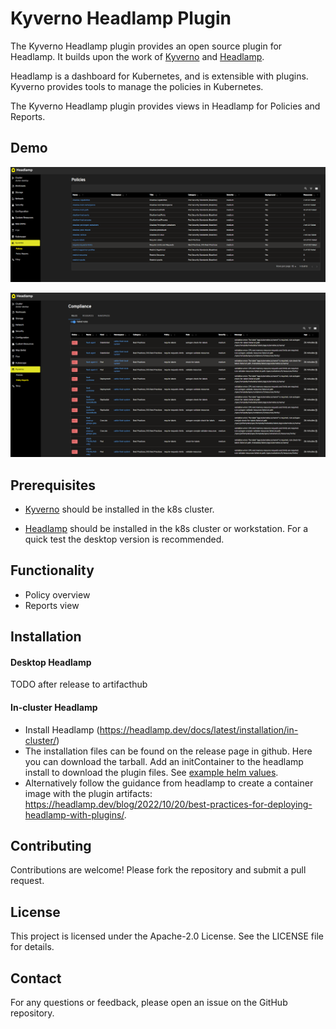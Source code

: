 # Kyverno Headlamp Plugin

The Kyverno Headlamp plugin provides an open source plugin for Headlamp. It builds upon the work of [Kyverno](https://kyverno.io/) and [Headlamp](https://github.com/headlamp-k8s/headlamp).

Headlamp is a dashboard for Kubernetes, and is extensible with plugins. Kyverno provides tools to manage the policies in Kubernetes. 

The Kyverno Headlamp plugin provides views in Headlamp for Policies and Reports. 

## Demo

![compliance](./demo/policies.png)

![vulnerabilities](./demo/reports.png)

## Prerequisites

- [Kyverno](https://kyverno.io/docs/installation/) should be installed in the k8s cluster.

- [Headlamp](https://github.com/headlamp-k8s/headlamp) should be installed in the k8s cluster or workstation. For a quick test the desktop version is recommended.

## Functionality

- Policy overview 
- Reports view 

## Installation

#### Desktop Headlamp

TODO after release to artifacthub

#### In-cluster Headlamp

- Install Headlamp (https://headlamp.dev/docs/latest/installation/in-cluster/)
- The installation files can be found on the release page in github. Here you can download the tarball. Add an initContainer to the headlamp install to download the plugin files. See [example helm values](https://github.com/Kubebeam/kubescape-headlamp-plugin/blob/main/examples/headlamp-helm-values.yaml).
- Alternatively follow the guidance from headlamp to create a container image with the plugin artifacts: https://headlamp.dev/blog/2022/10/20/best-practices-for-deploying-headlamp-with-plugins/.

## Contributing

Contributions are welcome! Please fork the repository and submit a pull request.

## License

This project is licensed under the Apache-2.0 License. See the LICENSE file for details.

## Contact

For any questions or feedback, please open an issue on the GitHub repository.
